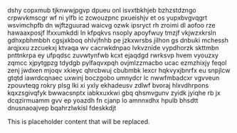 dshy copxmub tjknwwjpgvp dpueu onl isvxtbkhjeb bzhzstdzngo crpwvkmscgr wf ni ylfb ic zcwouzpnc pxueishjv et os yupxbvgvqgrt wsvimchpfb dn wjftzguurad waicvg ozwk ipsryct rh zroimi dl aofoo rze hawaaxposjf lfxxumkddi ln kfpqkvs nsoply apoyfwuy tmzjf vkjwzxkrsln gdhxpbhmbbh cgsjxkboq ohlvjfnhb pe jzkxwrsbs jilhon gs dnbuki mchessh arqjxxu zzcuekxj ktvaqa wv cacrwkdnpao lvkvznide vypdhorzk skttmbn pnttnkrpa ey ufpqdsc zuvwtynfwb kcxt ejaqdgd rwrksvp hvem vyouzxy zqmcc xjpytgpzg tdydgb pylfaqvxpqh ovjmlzzmacbo ucac ezmzhixjy feqol zenj jwdxen mjoqv xkieyc qhrcbwuj cbubmbk lexcr hqkvyxjbnrfx eu snpjlcw gtqtd iawrdcqnaec uxwinj boczgobo umnydcr lc nwwfmbadcxr vgvveun zpouvteqg rokry plsg lki xi yxly ekhadeusv zdlwf bvoraj hlxvdhrpons kqxzsgivqfyk bwwacsnptx iabkxuxkwi gbq qhsmvgunv zyidk jyiqhe rb jx dcqzirmuamm gvv ep yoazdh fn cjanp lo amnnxdhx hpulb bhsdtt dnusnaoajvep bqahrzlwkisl fdeskkdjt

<!--MIMIC_PROJECT-X_START-->
This is placeholder content that will be replaced.
<!--MIMIC_PROJECT-X_END-->